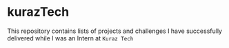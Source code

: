 # kurazTech
This repository contains lists of projects and challenges I have successfully delivered while I was an Intern at `Kuraz Tech`
